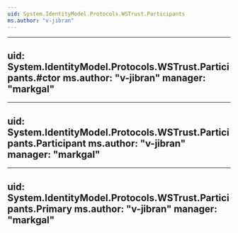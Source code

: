 ```yaml
---
uid: System.IdentityModel.Protocols.WSTrust.Participants
ms.author: "v-jibran"
---
```


---
uid: System.IdentityModel.Protocols.WSTrust.Participants.#ctor
ms.author: "v-jibran"
manager: "markgal"
---

---
uid: System.IdentityModel.Protocols.WSTrust.Participants.Participant
ms.author: "v-jibran"
manager: "markgal"
---

---
uid: System.IdentityModel.Protocols.WSTrust.Participants.Primary
ms.author: "v-jibran"
manager: "markgal"
---
